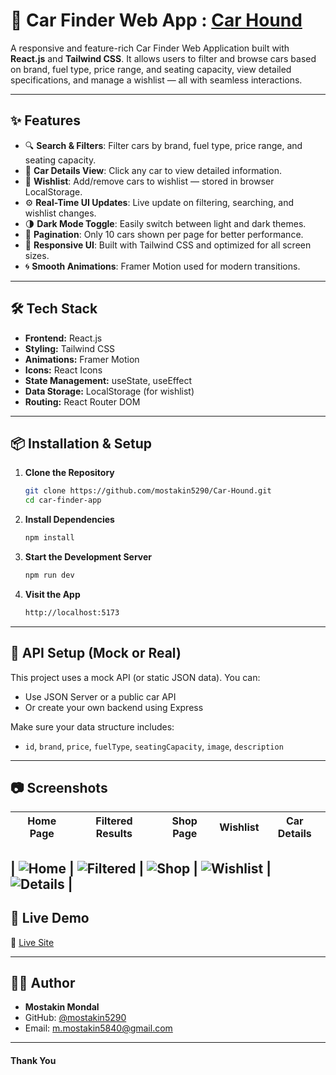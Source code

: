 # 🚗 Car Finder Web App : [Car Hound]()

A responsive and feature-rich Car Finder Web Application built with **React.js** and **Tailwind CSS**. It allows users to filter and browse cars based on brand, fuel type, price range, and seating capacity, view detailed specifications, and manage a wishlist — all with seamless interactions.

---

## ✨ Features

- 🔍 **Search & Filters**: Filter cars by brand, fuel type, price range, and seating capacity.
- 📄 **Car Details View**: Click any car to view detailed information.
- 💖 **Wishlist**: Add/remove cars to wishlist — stored in browser LocalStorage.
- ⚙️ **Real-Time UI Updates**: Live update on filtering, searching, and wishlist changes.
- 🌗 **Dark Mode Toggle**: Easily switch between light and dark themes.
- 🚀 **Pagination**: Only 10 cars shown per page for better performance.
- 💅 **Responsive UI**: Built with Tailwind CSS and optimized for all screen sizes.
- 🌀 **Smooth Animations**: Framer Motion used for modern transitions.

---

## 🛠️ Tech Stack

- **Frontend:** React.js
- **Styling:** Tailwind CSS
- **Animations:** Framer Motion
- **Icons:** React Icons
- **State Management:** useState, useEffect
- **Data Storage:** LocalStorage (for wishlist)
- **Routing:** React Router DOM

---

## 📦 Installation & Setup

1. **Clone the Repository**
   ```bash
   git clone https://github.com/mostakin5290/Car-Hound.git
   cd car-finder-app
   ```

2. **Install Dependencies**
   ```bash
   npm install
   ```

3. **Start the Development Server**
   ```bash
   npm run dev
   ```

4. **Visit the App**
   ```bash
   http://localhost:5173
   ```

---

## 🧪 API Setup (Mock or Real)

This project uses a mock API (or static JSON data). You can:

- Use JSON Server or a public car API
- Or create your own backend using Express

Make sure your data structure includes:

- `id`, `brand`, `price`, `fuelType`, `seatingCapacity`, `image`, `description`

---

## 📷 Screenshots

| Home Page | Filtered Results | Shop Page | Wishlist | Car Details |
|-----------|------------------|-------------|----------|----------|

| ![Home](./src//screenshots/Home-page.png) | ![Filtered](./src/screenshots/filter-result.png) | ![Shop](./src/screenshots/shop-page.png) | ![Wishlist](./src/screenshots/wishlist-page.png) | ![Details](./src/screenshots/details.png) |
---

## 📌 Live Demo

🔗 [Live Site]()

---

## 🧑‍💻 Author

- **Mostakin Mondal**
- GitHub: [@mostakin5290](https://github.com/mostakin5290)
- Email: m.mostakin5840@gmail.com

---
#### Thank You
